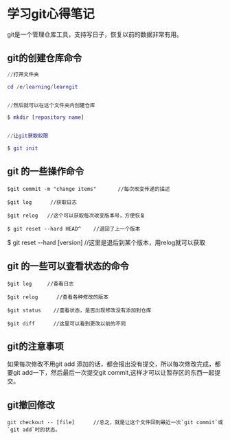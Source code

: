 # 学习git心得笔记

git是一个管理仓库工具，支持写日子，恢复以前的数据非常有用。

## git的创建仓库命令

```g
//打开文件夹

cd /e/learning/learngit


//然后就可以在这个文件夹内创建仓库

$ mkdir [repository name]


//让git获取权限

$ git init
```



## git 的一些操作命令

```
$git commit -m "change items"       //每次改变传递的描述

$git log      //获取日志

$git relog   //这个可以获取每次改变版本号，方便恢复
```



```
$ git reset --hard HEAD^    //退回了上一个版本
```

$ git reset --hard [version]     //这里是退后到某个版本，用relog就可以获取

## git 的一些可以查看状态的命令

```
$git log     //查看日志

$git relog      //查看各种修改的版本

$git status    //查看状态，是否出现修改没有添加到仓库

$git diff      //这里可以看到更改以前的不同
```

## git的注意事项

如果每次修改不用git add 添加的话，都会报出没有提交，所以每次修改完成，都要git add一下，然后最后一次提交git commit,这样才可以让暂存区的东西一起提交。

## git撤回修改

```
git checkout -- [file]      //总之，就是让这个文件回到最近一次`git commit`或`git add`时的状态。
```

